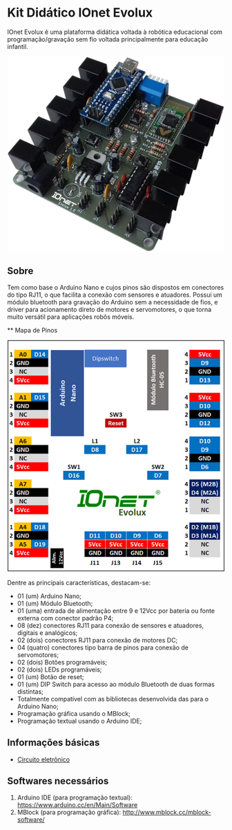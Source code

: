 # Kit Didático IOnet Evolux
IOnet Evolux é uma plataforma didática voltada à robótica educacional com programação/gravação sem fio voltada principalmente para educação infantil. 

![IOnet Evolux](IOnet_Evolux.png?raw=true "IOnet Evolux")

## Sobre
Tem como base o Arduino Nano e cujos pinos são dispostos em conectores do tipo RJ11, o que facilita a conexão com sensores e atuadores. Possui um módulo bluetooth para gravação do Arduino sem a necessidade de fios, e driver para acionamento direto de motores e servomotores, o que torna muito versátil para aplicações robôs móveis.

** Mapa de Pinos

![IOnet Evolux Mapa de Pinos](IOnet_Evolux_MapaDePinos.png?raw=true "IOnet Evolux Mapa de Pinos")

Dentre as principais características, destacam-se:
* 01 (um) Arduino Nano;
* 01 (um) Módulo Bluetooth;
* 01 (uma) entrada de alimentação entre 9 e 12Vcc por bateria ou fonte externa com conector padrão P4;
* 08 (dez) conectores RJ11 para conexão de sensores e atuadores, digitais e analógicos;
* 02 (dois) conectores RJ11 para conexão de motores DC;
* 04 (quatro) conectores tipo barra de pinos para conexão de servomotores;
* 02 (dois) Botões programáveis;
* 02 (dois) LEDs programáveis;
* 01 (um) Botão de reset;
* 01 (um) DIP Switch para acesso ao módulo Bluetooth de duas formas distintas;
* Totalmente compatível com as bibliotecas desenvolvida das para o Arduino Nano;
*	Programação gráfica usando o MBlock;
*	Programação textual usando o Arduino IDE;

## Informações básicas
* [Circuito eletrônico](IOnet_Evolux_Circuito.pdf)

## Softwares necessários

1. Arduino IDE (para programação textual): https://www.arduino.cc/en/Main/Software
1. MBlock (para programação gráfica): http://www.mblock.cc/mblock-software/
